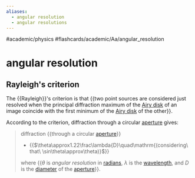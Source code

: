 ```yaml
---
aliases:
  - angular resolution
  - angular resolutions
---
```


#academic/physics #flashcards/academic/Aa/angular_resolution

# angular resolution

## Rayleigh's criterion

The {{Rayleigh}}'s criterion is that {{two point sources are considered just resolved when the principal diffraction maximum of the [Airy disk](Airy%20disk.md) of an image coincide with the first minimum of the [Airy disk](Airy%20disk.md) of the other}}. <!--SR:!2023-05-12,4,270!2023-05-21,10,250-->

According to the criterion, diffraction through a circular [aperture](aperture.md) gives:

> diffraction {{through a circular [aperture](aperture.md)}}
> - {{$\theta\approx1.22\frac\lambda{D}\quad\mathrm{(considering\ that\ \sin\theta\approx\theta)}$}}
>
> where {{_θ_ is _angular resolution_ in [radians](radian.md), _λ_ is the [wavelength](wavelength.md), and _D_ is the [diameter](diameter.md) of the [aperture](aperture.md)}}. <!--SR:!2023-05-12,4,270!2023-05-12,4,270!2023-05-24,13,270-->
